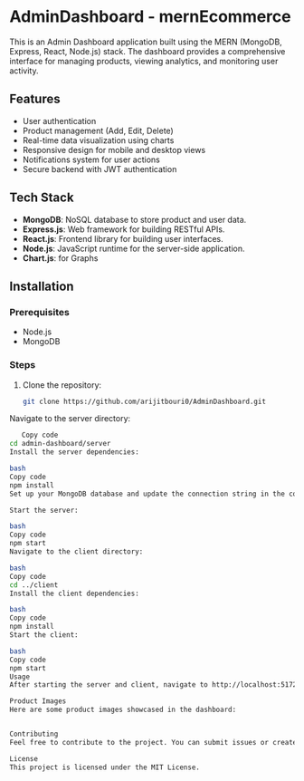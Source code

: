 # AdminDashboard - mernEcommerce

This is an Admin Dashboard application built using the MERN (MongoDB, Express, React, Node.js) stack. The dashboard provides a comprehensive interface for managing products, viewing analytics, and monitoring user activity.

## Features

- User authentication
- Product management (Add, Edit, Delete)
- Real-time data visualization using charts
- Responsive design for mobile and desktop views
- Notifications system for user actions
- Secure backend with JWT authentication

## Tech Stack

- **MongoDB**: NoSQL database to store product and user data.
- **Express.js**: Web framework for building RESTful APIs.
- **React.js**: Frontend library for building user interfaces.
- **Node.js**: JavaScript runtime for the server-side application.
- **Chart.js**: for Graphs 

## Installation

### Prerequisites

- Node.js
- MongoDB

### Steps

1. Clone the repository:
   ```bash
   git clone https://github.com/arijitbouri0/AdminDashboard.git
Navigate to the server directory:

```bash
   Copy code
cd admin-dashboard/server
Install the server dependencies:

bash
Copy code
npm install
Set up your MongoDB database and update the connection string in the config.js file.

Start the server:

bash
Copy code
npm start
Navigate to the client directory:

bash
Copy code
cd ../client
Install the client dependencies:

bash
Copy code
npm install
Start the client:

bash
Copy code
npm start
Usage
After starting the server and client, navigate to http://localhost:5172 in your browser. You can log in with your admin credentials and manage your products and users.

Product Images
Here are some product images showcased in the dashboard:


Contributing
Feel free to contribute to the project. You can submit issues or create a pull request for enhancements and bug fixes.

License
This project is licensed under the MIT License.
